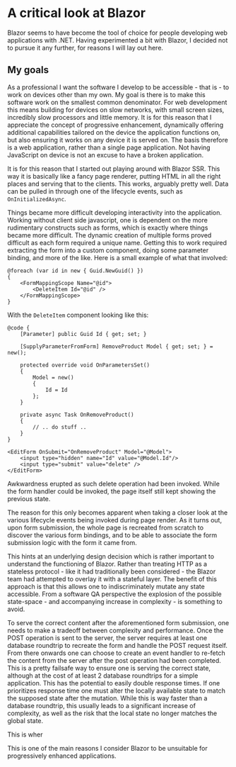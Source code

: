 A critical look at Blazor
================

Blazor seems to have become the tool of choice for people developing web applications with .NET. Having experimented a bit with Blazor, I decided not to pursue it any further, for reasons I will lay out here.

## My goals
As a professional I want the software I develop to be accessible - that is - to work on devices other than my own. My goal is there is to make this software work on the smallest common denominator. For web development this means building for devices on slow networks, with small screen sizes, incredibly slow processors and little memory. It is for this reason that I appreciate the concept of progressive enhancement, dynamically offering additional capabilities tailored on the device the application functions on, but also ensuring it works on any device it is served on. The basis therefore is a web application, rather than a single page application. Not having JavaScript on device is not an excuse to have a broken application.

It is for this reason that I started out playing around with Blazor SSR. This way it is basically like a fancy page renderer, putting HTML in all the right places and serving that to the clients. This works, arguably pretty well. Data can be pulled in through one of the lifecycle events, such as `OnInitializedAsync`.

Things became more difficult developing interactivity into the application. Working without client side javascript, one is dependent on the more rudimentary constructs such as forms, which is exactly where things became more difficult. The dynamic creation of multiple forms proved difficult as each form required a unique name. Getting this to work required extracting the form into a custom component, doing some parameter binding, and more of the like. Here is a small example of what that involved:

```cshtml
@foreach (var id in new { Guid.NewGuid() })
{    
    <FormMappingScope Name="@id">
        <DeleteItem Id="@id" />
    </FormMappingScope>
}
```

With the `DeleteItem` component looking like this:

```cshtml
@code {
    [Parameter] public Guid Id { get; set; }

    [SupplyParameterFromForm] RemoveProduct Model { get; set; } = new();

    protected override void OnParametersSet()
    {
        Model = new()
        {
            Id = Id
        };
    }

    private async Task OnRemoveProduct()
    {
        // .. do stuff ..
    }
}

<EditForm OnSubmit="OnRemoveProduct" Model="@Model">
    <input type="hidden" name="Id" value="@Model.Id"/>
    <input type="submit" value="delete" />
</EditForm>
```

Awkwardness erupted as such delete operation had been invoked. While the form handler could be invoked, the page itself still kept showing the previous state.

The reason for this only becomes apparent when taking a closer look at the various lifecycle events being invoked during page render. As it turns out, upon form submission, the whole page is recreated from scratch to discover the various form bindings, and to be able to associate the form submission logic with the form it came from.

This hints at an underlying design decision which is rather important to understand the functioning of Blazor. Rather than treating HTTP as a stateless protocol - like it had traditionally been considered - the Blazor team had attempted to overlay it with a stateful layer. The benefit of this approach is that this allows one to indiscriminately mutate any state accessible. From a software QA perspective the explosion of the possible state-space - and accompanying increase in complexity - is something to avoid.

To serve the correct content after the aforementioned form submission, one needs to make a tradeoff between complexity and performance. Once the POST operation is sent to the server, the server requires at least one database roundtrip to recreate the form and handle the POST request itself. From there onwards one can choose to create an event handler to re-fetch the content from the server after the post operation had been completed. This is a pretty failsafe way to ensure one is serving the correct state, although at the cost of at least 2 database roundtrips for a simple application. This has the potential to easily double response times. If one prioritizes response time one must alter the locally available state to match the supposed state after the mutation. While this is way faster than a database roundtrip, this usually leads to a significant increase of complexity, as well as the risk that the local state no longer matches the global state.

This is wher

This is one of the main reasons I consider Blazor to be unsuitable for progressively enhanced applications.